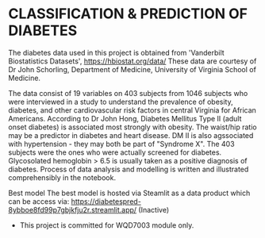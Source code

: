 # CLASSIFICATION & PREDICTION OF DIABETES

The diabetes data used in this project is obtained from 'Vanderbilt Biostatistics Datasets', https://hbiostat.org/data/
These data are courtesy of Dr John Schorling, Department of Medicine, University of Virginia School of Medicine.

The data consist of 19 variables on 403 subjects from 1046 subjects who were interviewed in a study to understand the prevalence of obesity, diabetes, and other cardiovascular risk factors in central Virginia for African Americans. According to Dr John Hong, Diabetes Mellitus Type II (adult onset diabetes) is associated most strongly with obesity. The waist/hip ratio may be a predictor in diabetes and heart disease. DM II is also agssociated with hypertension - they may both be part of "Syndrome X". The 403 subjects were the ones who were actually screened for diabetes. Glycosolated hemoglobin > 6.5 is usually taken as a positive diagnosis of diabetes. Process of data analysis and modelling is written and illustrated comprehensibly in the notebook.

Best model 
The best model is hosted via Steamlit as a data product which can be access via: https://diabetespred-8ybboe8fd99p7gbjkfju2r.streamlit.app/ (Inactive)

* This project is committed for WQD7003 module only.
